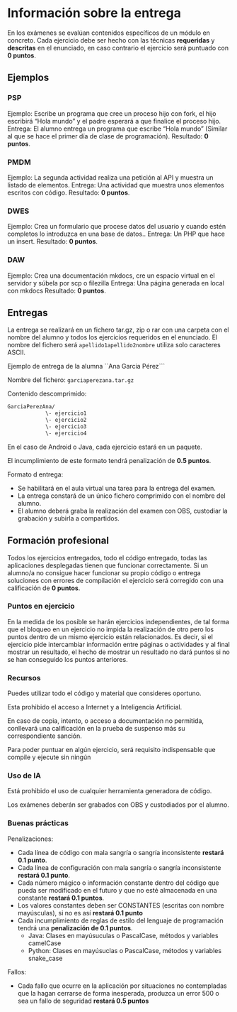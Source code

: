 # Información sobre la entrega

En los exámenes se evalúan contenidos específicos de un módulo en concreto. Cada ejercicio debe ser hecho con las técnicas **requeridas** y **descritas** en el enunciado, en caso contrario el ejercicio será puntuado con **0 puntos**.

## Ejemplos

### PSP
Ejemplo: Escribe un programa que cree un proceso hijo con fork, el hijo escribirá “Hola mundo” y el padre esperará a que finalice el proceso hijo.
Entrega: El alumno entrega un programa que escribe “Hola mundo” (Similar al que se hace el primer día de clase de programación).
Resultado: **0 puntos**.

### PMDM
Ejemplo: La segunda actividad realiza una petición al API y muestra un listado de elementos.
Entrega: Una actividad que muestra unos elementos escritos con código.
Resultado: **0 puntos**.

### DWES
Ejemplo: Crea un formulario que procese datos del usuario y cuando estén completos lo introduzca en una base de datos..
Entrega: Un PHP que hace un insert.
Resultado: **0 puntos**.

### DAW
Ejemplo: Crea una documentación mkdocs, cre un espacio virtual en el servidor y súbela por scp o filezilla
Entrega: Una página generada en local con mkdocs
Resultado: **0 puntos**.

## Entregas

La entrega se realizará en un fichero tar.gz, zip o rar con una carpeta con el nombre del alumno y todos los ejercicios requeridos en el enunciado. El nombre del fichero será ```apellido1apellido2nombre``` utiliza solo caracteres ASCII.

Ejemplo de entrega de la alumna ``Ana Garcia Pérez```

Nombre del fichero: ```garciaperezana.tar.gz```

Contenido descomprimido:

```txt
GarciaPerezAna/
            \- ejercicio1
            \- ejercicio2
            \- ejercicio3
            \- ejercicio4
```

En el caso de Android o Java, cada ejercicio estará en un paquete.

El incumplimiento de este formato tendrá penalización de **0.5 puntos**.

Formato d entrega:
- Se habilitará en el aula virtual una tarea para la entrega del examen.
- La entrega constará de un único fichero comprimido con el nombre del alumno.
- El alumno deberá graba la realización del examen con OBS, custodiar la grabación y subirla a compartidos.


## Formación profesional

Todos los ejercicios entregados, todo el código entregado, todas las aplicaciones desplegadas tienen que funcionar correctamente. Si un alumno/a no consigue hacer funcionar su propio código o entrega soluciones con errores de compilación el ejercicio será corregido con una calificación de **0 puntos**.

### Puntos en ejercicio

En la medida de los posible se harán ejercicios independientes, de tal forma que el bloqueo en un ejercicio no impida la realización de otro pero los puntos dentro de un mismo ejercicio están relacionados. Es decir, si el ejercicio pide intercambiar información entre páginas o actividades y al final mostrar un resultado, el hecho de mostrar un resultado no dará puntos si no se han conseguido los puntos anteriores.

### Recursos

Puedes utilizar todo el código y material que consideres oportuno.

Esta prohibido el acceso a Internet y a Inteligencia Artificial.

En caso de copia, intento, o acceso a documentación no permitida, conllevará una calificación en la prueba de suspenso más su correspondiente sanción.

Para poder puntuar en algún ejercicio, será requisito indispensable que compile y ejecute sin ningún

### Uso de IA

Está prohibido el uso de cualquier herramienta generadora de código.

Los exámenes deberán ser grabados con OBS y custodiados por el alumno.

### Buenas prácticas

Penalizaciones:
- Cada línea de código con mala sangría o sangría inconsistente **restará 0.1 punto**.
- Cada línea de configuración con mala sangría o sangría inconsistente **restará 0.1 punto**.
- Cada número mágico o información constante dentro del código que pueda ser modificado en el futuro y que no esté almacenada en una constante **restará 0.1 puntos**.
- Los valores constantes deben ser CONSTANTES (escritas con nombre mayúsculas), si no es así **restará 0.1 punto**
- Cada incumplimiento de reglas de estilo del lenguaje de programación tendrá una **penalización de 0.1 puntos**.
    - Java: Clases en mayúsuculas o PascalCase, métodos y variables camelCase
    - Python: Clases en mayúsuclas o PascalCase, métodos y variables snake_case

Fallos:
- Cada fallo que ocurre en la aplicación por situaciones no contempladas que la hagan cerrarse de forma inesperada, produzca un error 500 o sea un fallo de seguridad **restará 0.5 puntos**